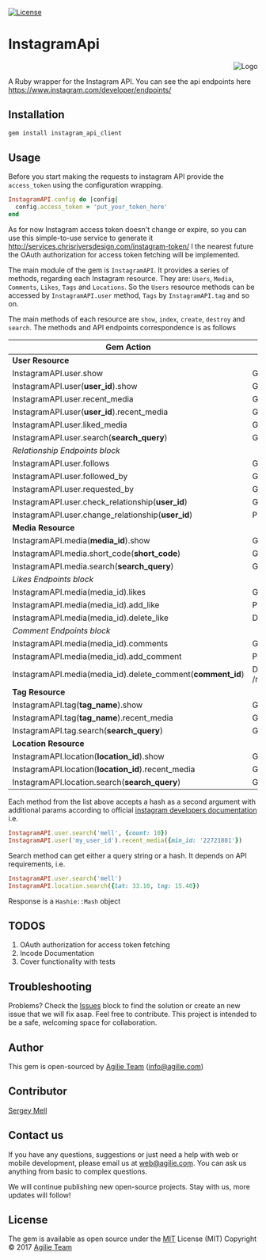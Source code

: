 [![License](https://img.shields.io/github/license/mashape/apistatus.svg)](https://github.com/agilie/instagram_api_gem)

# InstagramApi

<p align="right">
    <img src="https://agilie.com/instagram_api_gem.png" alt="Logo">
</p>

A Ruby wrapper for the Instagram API. 
You can see the api endpoints here https://www.instagram.com/developer/endpoints/

## Installation

```ruby
gem install instagram_api_client
```

## Usage

Before you start making the requests to instagram API provide the `access_token` using the configuration
wrapping.

```ruby
InstagramAPI.config do |config|
  config.access_token = 'put_your_token_here'
end
```

As for now Instagram access token doesn't change or expire, so you can use this simple-to-use service
to generate it http://services.chrisriversdesign.com/instagram-token/
I the nearest future the OAuth authorization for access token fetching will be implemented.

The main module of the gem is `InstagramAPI`. It provides a series of methods, regarding each Instagram resource. They are: 
`Users`, `Media`, `Comments`, `Likes`, `Tags` and `Locations`. So the `Users` resource methods can be accessed by `InstagramAPI.user`
method, `Tags` by `InstagramAPI.tag` and so on.

The main methods of each resource are `show`, `index`, `create`, `destroy` and `search`. The methods and API endpoints 
correspondence is as follows 

 |  Gem Action  |  API Endpoint  | 
 | -------- | ----- | 
 |  **User Resource** |  | 
 |  InstagramAPI.user.show | GET /users/self | 
 |  InstagramAPI.user(**user_id**).show | GET /users/**user_id** | 
 |  InstagramAPI.user.recent_media | GET /users/self/media/recent | 
 |  InstagramAPI.user(**user_id**).recent_media | GET /users/**user_id**/media/recent | 
 |  InstagramAPI.user.liked_media | GET /users/self/media/liked | 
 |  InstagramAPI.user.search(**search_query**) | GET /users/search | 
 |  *Relationship Endpoints block* |  | 
 |  InstagramAPI.user.follows | GET /users/self/follows | 
 |  InstagramAPI.user.followed_by | GET /users/self/followed-by | 
 |  InstagramAPI.user.requested_by | GET /users/self/requested-by | 
 |  InstagramAPI.user.check_relationship(**user_id**) | GET /users/**user_id**/relathionship | 
 |  InstagramAPI.user.change_relationship(**user_id**) | POST /users/**user_id**/relathionship | 
 |  **Media Resource** |  | 
 |  InstagramAPI.media(**media_id**).show | GET /media/**media_id** | 
 |  InstagramAPI.media.short_code(**short_code**) | GET /media/shortcode/**shortcode** | 
 |  InstagramAPI.media.search(**search_query**) | GET /media/search | 
 |  *Likes Endpoints block* |  | 
 |  InstagramAPI.media(media_id).likes | GET /media/**media_id**/likes | 
 |  InstagramAPI.media(media_id).add_like | POST /media/**media_id**/likes | 
 |  InstagramAPI.media(media_id).delete_like | DELETE /media/**media_id**/likes | 
 |  *Comment Endpoints block* |  | 
 |  InstagramAPI.media(media_id).comments | GET /media/**media_id**/comments | 
 |  InstagramAPI.media(media_id).add_comment | POST /media/**media_id**/comments | 
 |  InstagramAPI.media(media_id).delete_comment(**comment_id**) | DELETE /media/**media_id**/comments/**comment_id** | 
 |  **Tag Resource** |  | 
 |  InstagramAPI.tag(**tag_name**).show | GET /tags/**tag_name** | 
 |  InstagramAPI.tag(**tag_name**).recent_media | GET /tags/**tag_name**/media/recent | 
 |  InstagramAPI.tag.search(**search_query**) | GET /tags/search | 
 |  **Location Resource** |  | 
 |  InstagramAPI.location(**location_id**).show | GET /locations/**location_id** | 
 |  InstagramAPI.location(**location_id**).recent_media | GET /locations/**location_id**/media/recent | 
 |  InstagramAPI.location.search(**search_query**) | GET /locations/search | 

Each method from the list above accepts a hash as a second argument with additional params according to official 
[instagram developers documentation](https://www.instagram.com/developer/endpoints/) i.e.

```ruby
InstagramAPI.user.search('mell', {count: 10})
InstagramAPI.user('my_user_id').recent_media({min_id: '22721881'})
```

Search method can get either a query string or a hash. It depends on API requirements, i.e.
```ruby
InstagramAPI.user.search('mell')
InstagramAPI.location.search({lat: 33.10, lng: 15.40})
```

Response is a `Hashie::Mash` object


## TODOS

1. OAuth authorization for access token fetching
2. Incode Documentation
3. Cover functionality with tests

## Troubleshooting

Problems? Check the [Issues](https://github.com/agilie/instagram_api_gem/issues) block to find 
the solution or create an new issue that we will fix asap. Feel free to contribute.
This project is intended to be a safe, welcoming space for collaboration.

## Author
This gem is open-sourced by [Agilie Team](https://www.agilie.com?utm_source=github&utm_medium=referral&utm_campaign=Git_Ruby&utm_term=instagram_api_gem) ([info@agilie.com](mailto:info@agilie.com))

## Contributor
[Sergey Mell](https://github.com/SergeyMell)

## Contact us
If you have any questions, suggestions or just need a help with web or mobile development, 
please email us at <web@agilie.com>. You can ask us anything from basic to complex questions.

We will continue publishing new open-source projects. Stay with us, more updates will follow!

## License

The gem is available as open source under the [MIT](LICENSE.md) License (MIT) Copyright © 2017 [Agilie Team](https://www.agilie.com?utm_source=github&utm_medium=referral&utm_campaign=Git_Ruby&utm_term=instagram_api_gem)

